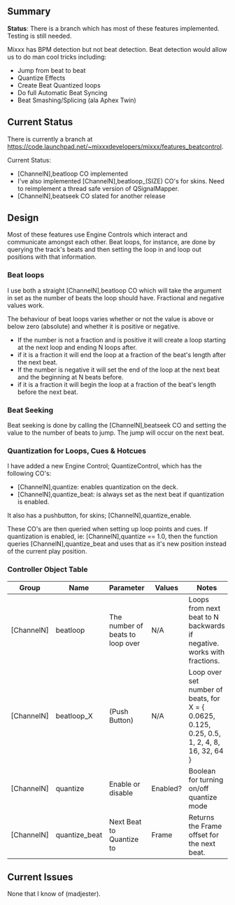 ## Summary

**Status**: There is a branch which has most of these features
implemented. Testing is still needed.

Mixxx has BPM detection but not beat detection. Beat detection would
allow us to do man cool tricks including:

  - Jump from beat to beat
  - Quantize Effects
  - Create Beat Quantized loops
  - Do full Automatic Beat Syncing
  - Beat Smashing/Splicing (ala Aphex Twin)

## Current Status

There is currently a branch at
<https://code.launchpad.net/~mixxxdevelopers/mixxx/features_beatcontrol>.

Current Status:

  - \[ChannelN\],beatloop CO implemented
  - I've also implemented \[ChannelN\],beatloop\_(SIZE) CO's for skins.
    Need to reimplement a thread safe version of QSignalMapper.
  - \[ChannelN\],beatseek CO slated for another release

## Design

Most of these features use Engine Controls which interact and
communicate amongst each other. Beat loops, for instance, are done by
querying the track's beats and then setting the loop in and loop out
positions with that information.

### Beat loops

I use both a straight \[ChannelN\],beatloop CO which will take the
argument in set as the number of beats the loop should have. Fractional
and negative values work.

The behaviour of beat loops varies whether or not the value is above or
below zero (absolute) and whether it is positive or negative.

  - If the number is not a fraction and is positive it will create a
    loop starting at the next loop and ending N loops after.
  - if it is a fraction it will end the loop at a fraction of the beat's
    length after the next beat.
  - If the number is negative it will set the end of the loop at the
    next beat and the beginning at N beats before.
  - if it is a fraction it will begin the loop at a fraction of the
    beat's length before the next beat.

### Beat Seeking

Beat seeking is done by calling the \[ChannelN\],beatseek CO and setting
the value to the number of beats to jump. The jump will occur on the
next beat.

### Quantization for Loops, Cues & Hotcues

I have added a new Engine Control; QuantizeControl, which has the
following CO's:

  - \[ChannelN\],quantize: enables quantization on the deck.
  - \[ChannelN\],quantize\_beat: is always set as the next beat if
    quantization is enabled.

It also has a pushbutton, for skins; \[ChannelN\],quantize\_enable.

These CO's are then queried when setting up loop points and cues. If
quantization is enabled, ie: \[ChannelN\],quantize == 1.0, then the
function queries \[ChannelN\],quantize\_beat and uses that as it's new
position instead of the current play position.

### Controller Object Table

| Group        | Name           | Parameter                        | Values   | Notes                                                                                       |
| ------------ | -------------- | -------------------------------- | -------- | ------------------------------------------------------------------------------------------- |
| \[ChannelN\] | beatloop       | The number of beats to loop over | N/A      | Loops from next beat to N backwards if negative. works with fractions.                      |
| \[ChannelN\] | beatloop\_X    | (Push Button)                    | N/A      | Loop over set number of beats, for X = { 0.0625, 0.125, 0.25, 0.5, 1, 2, 4, 8, 16, 32, 64 } |
| \[ChannelN\] | quantize       | Enable or disable                | Enabled? | Boolean for turning on/off quantize mode                                                    |
| \[ChannelN\] | quantize\_beat | Next Beat to Quantize to         | Frame    | Returns the Frame offset for the next beat.                                                 |

## Current Issues

None that I know of (madjester).
